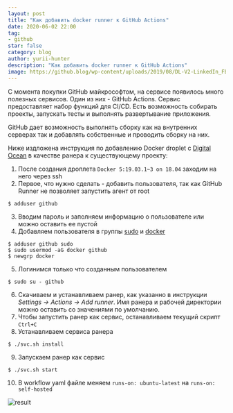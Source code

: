 ```yaml
---
layout: post
title: "Как добавить docker runner к GitHub Actions"
date: 2020-06-02 22:00
tag:
- github
star: false
category: blog
author: yurii-hunter
description: "Как добавить docker runner к GitHub Actions"
image: https://github.blog/wp-content/uploads/2019/08/DL-V2-LinkedIn_FB.png
---
```

С момента покупки GitHub майкрософтом, на сервисе появилось много полезных сервисов. Один из них - GitHub Actions. Сервис предоставляет набор функций для CI/CD. Есть возможность собирать проекты, запускать тесты и выполнять развертывание приложения.

GitHub дает возможность выполнять сборку как на внутренних серверах так и добавлять собственные и проводить сборку на них.

Ниже издложена инструкция по добавлению Docker droplet с [Digital Ocean](https://m.do.co/c/c12fb1e2c7e0) в качестве ранера к существующему проекту:

1. После создания дроплета `Docker 5:19.03.1~3 on 18.04` заходим на него через ssh
2. Первое, что нужно сделать - добавить пользователя, так как GitHub Runner не позволяет запустить агент от root
```
$ adduser github
```
3. Вводим пароль и заполняем информацию о пользователе или можно оставить ее пустой
4. Добавляем пользователя в группы [sudo](https://digitaloceancode.com/deploying-self-hosted-runners-for-github-actions/) и [docker](https://docs.docker.com/engine/install/linux-postinstall/)
```
$ adduser github sudo
$ sudo usermod -aG docker github
$ newgrp docker
```
5. Логинимся только что созданным пользователем
```
$ sudo su - github
```
6. Скачиваем и устанавливаем ранер, как указанно в инструкции _Settings -> Actions -> Add runner_. Имя ранера и рабочей директории можно оставить со значениями по умолчанию.
7. Чтобы запустить ранер как сервис, останавливаем текущий скрипт `Ctrl+C`
8. Устанавливаем сервиса ранера
```
$ ./svc.sh install
```
9. Запускаем ранер как сервис
```
$ ./svc.sh start
```
10. В workflow yaml файле меняем `runs-on: ubuntu-latest` на `runs-on: self-hosted`

![result](https://help.github.com/assets/images/help/settings/actions-runner-added.png)

